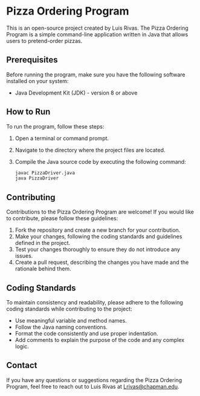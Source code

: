 # Pizza Ordering Program

This is an open-source project created by Luis Rivas. The Pizza Ordering Program is a simple command-line application written in Java that allows users to pretend-order pizzas.

## Prerequisites

Before running the program, make sure you have the following software installed on your system:

- Java Development Kit (JDK) - version 8 or above

## How to Run

To run the program, follow these steps:

1. Open a terminal or command prompt.
2. Navigate to the directory where the project files are located.
3. Compile the Java source code by executing the following command:

   ```bash
   javac PizzaDriver.java
   java PizzaDriver
   ```

## Contributing
   Contributions to the Pizza Ordering Program are welcome! If you would like to contribute, please follow these guidelines:

1. Fork the repository and create a new branch for your contribution.
2. Make your changes, following the coding standards and guidelines defined in the project.
3. Test your changes thoroughly to ensure they do not introduce any issues.
4. Create a pull request, describing the changes you have made and the rationale behind them.

## Coding Standards
To maintain consistency and readability, please adhere to the following coding standards while contributing to the project:

* Use meaningful variable and method names.
* Follow the Java naming conventions.
* Format the code consistently and use proper indentation.
* Add comments to explain the purpose of the code and any complex logic.

## Contact
If you have any questions or suggestions regarding the Pizza Ordering Program, feel free to reach out to Luis Rivas at Lrivas@chapman.edu. 
